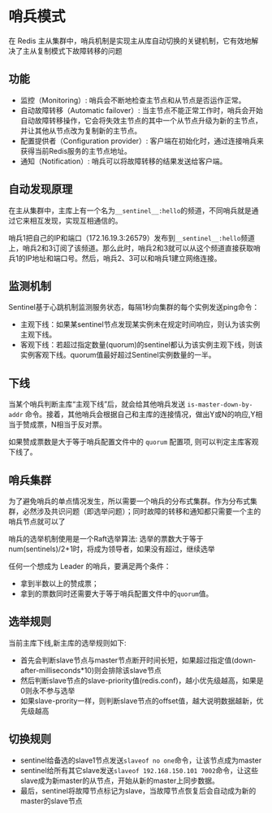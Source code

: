 # 哨兵模式

在 Redis 主从集群中，哨兵机制是实现主从库自动切换的关键机制，它有效地解决了主从复制模式下故障转移的问题

## 功能

- 监控（Monitoring）: 哨兵会不断地检查主节点和从节点是否运作正常。
- 自动故障转移（Automatic failover）: 当主节点不能正常工作时，哨兵会开始自动故障转移操作，它会将失效主节点的其中一个从节点升级为新的主节点，并让其他从节点改为复制新的主节点。
- 配置提供者（Configuration provider）: 客户端在初始化时，通过连接哨兵来获得当前Redis服务的主节点地址。
- 通知（Notification）: 哨兵可以将故障转移的结果发送给客户端。

## 自动发现原理

在主从集群中，主库上有一个名为`__sentinel__:hello`的频道，不同哨兵就是通过它来相互发现，实现互相通信的。

哨兵1把自己的IP和端口（172.16.19.3:26579）发布到`__sentinel__:hello`频道上，哨兵2和3订阅了该频道。那么此时，哨兵2和3就可以从这个频道直接获取哨兵1的IP地址和端口号。然后，哨兵2、3可以和哨兵1建立网络连接。

## 监测机制

Sentinel基于心跳机制监测服务状态，每隔1秒向集群的每个实例发送ping命令：
- 主观下线：如果某sentinel节点发现某实例未在规定时间响应，则认为该实例主观下线。
- 客观下线：若超过指定数量(quorum)的sentinel都认为该实例主观下线，则该实例客观下线。quorum值最好超过Sentinel实例数量的一半。



## 下线

当某个哨兵判断主库“主观下线”后，就会给其他哨兵发送 `is-master-down-by-addr` 命令。接着，其他哨兵会根据自己和主库的连接情况，做出Y或N的响应,Y相当于赞成票，N相当于反对票。

如果赞成票数是大于等于哨兵配置文件中的 `quorum` 配置项, 则可以判定主库客观下线了。

## 哨兵集群

为了避免哨兵的单点情况发生，所以需要一个哨兵的分布式集群。作为分布式集群，必然涉及共识问题（即选举问题）；同时故障的转移和通知都只需要一个主的哨兵节点就可以了

哨兵的选举机制使用是一个Raft选举算法: 选举的票数大于等于num(sentinels)/2+1时，将成为领导者，如果没有超过，继续选举

任何一个想成为 Leader 的哨兵，要满足两个条件：
- 拿到半数以上的赞成票；
- 拿到的票数同时还需要大于等于哨兵配置文件中的`quorum`值。

## 选举规则

当前主库下线,新主库的选举规则如下:
- 首先会判断slave节点与master节点断开时间长短，如果超过指定值(down-after-milliseconds*10)则会排除该slave节点
- 然后判断slave节点的slave-priority值(redis.conf)，越小优先级越高，如果是0则永不参与选举
- 如果slave-prority一样，则判断slave节点的offset值，越大说明数据越新，优先级越高

## 切换规则

- sentinel给备选的slave1节点发送`slaveof no one`命令，让该节点成为master
- sentinel给所有其它slave发送`slaveof 192.168.150.101 7002`命令，让这些slave成为新master的从节点，开始从新的master上同步数据。
- 最后，sentinel将故障节点标记为slave，当故障节点恢复后会自动成为新的master的slave节点